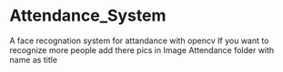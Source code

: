 # Attendance_System
A face recognation system for attandance with opencv
If you want to recognize more people add there pics in Image Attendance folder with name as title
